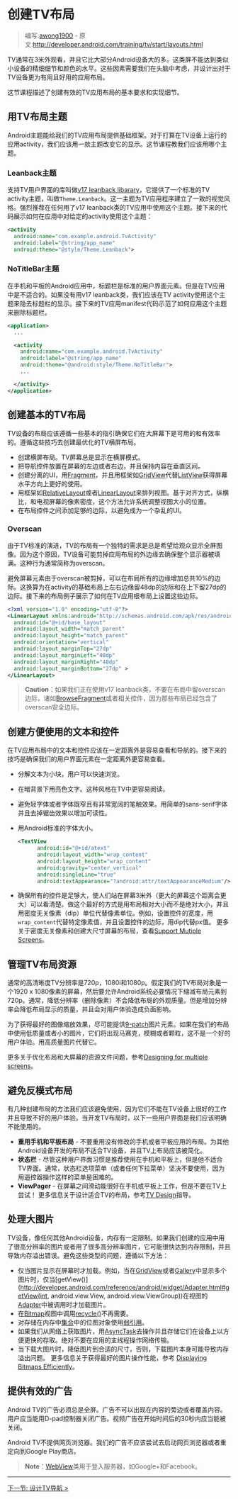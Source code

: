 <!-- # Building Layouts for TV # -->
# 创建TV布局

> 编写:[awong1900](https://github.com/awong1900) - 原文:<http://developer.android.com/training/tv/start/layouts.html>

<!-- A TV screen is typically viewed from about 10 feet away, and while it is much larger than most other Android device displays, this type of screen does not provide the same level of precise detail and color as a smaller device. These factors require you to create app layouts with TV devices in mind in order to create a useful and enjoyable user experience. -->

TV通常在3米外观看，并且它比大部分Android设备大的多。这类屏不能达到类似小设备的精细细节和颜色的水平。这些因素需要我们在头脑中考虑，并设计出对于TV设备更为有用且好用的应用布局。

<!-- This lesson describes the minimum requirements and implementation details for building effective layouts in TV apps. -->

这节课程描述了创建有效的TV应用布局的基本要求和实现细节。

<!-- ## Use Layout Themes for TV ## -->
## 用TV布局主题

<!-- Android Themes can provide a basis for layouts in your TV apps. You should use a theme to modify the display of your app activities that are meant to run on a TV device. This section explains which themes you should use. -->

Android主题能给我们的TV应用布局提供基础框架。对于打算在TV设备上运行的应用activity，我们应该用一款主题改变它的显示。这节课程教我们应该用哪个主题。

<!-- ### Leanback theme ### -->
### Leanback主题

<!-- A support library for TV user interfaces called the v17 leanback library provides a standard theme for TV activities, called Theme.Leanback. This theme establishes a consistent visual style for TV apps. Use of this theme is recommended for most TV apps. This theme is strongly recommended for any TV app that uses v17 leanback classes. The following code sample shows how to apply this theme to a given activity within an app: -->

支持TV用户界面的库叫做[v17 leanback libarary](http://developer.android.com/tools/support-library/features.html#v17-leanback)，它提供了一个标准的TV activity主题，叫做`Theme.Leanback`。这一主题为TV应用程序建立了一致的视觉风格。强烈推荐在任何用了v17 leanback类的TV应用中使用这个主题。接下来的代码展示如何在应用中对给定的activity使用这个主题：

```xml
<activity
  android:name="com.example.android.TvActivity"
  android:label="@string/app_name"
  android:theme="@style/Theme.Leanback">
```

<!-- ### NoTitleBar theme ### -->
### NoTitleBar主题

<!-- The title bar is a standard user interface element for Android apps on phones and tablets, but it is not appropriate for TV apps. If you are not using v17 leanback classes, you should apply this theme to your TV activities to suppress the display of a title bar. The following code example from a TV app manifest demonstrates how to apply this theme to remove the display of a title bar: -->

在手机和平板的Android应用中，标题栏是标准的用户界面元素。但是在TV应用中是不适合的。如果没有用v17 leanback类，我们应该在TV activity使用这个主题来隐去标题栏的显示。接下来的TV应用manifest代码示范了如何应用这个主题来删除标题栏。

```xml
<application>
  ...

  <activity
    android:name="com.example.android.TvActivity"
    android:label="@string/app_name"
    android:theme="@android:style/Theme.NoTitleBar">
    ...

  </activity>
</application>
```

<!-- ## Build Basic TV Layouts ## -->
## 创建基本的TV布局

<!-- Layouts for TV devices should follow some basic guidelines to ensure they are usable and effective on large screens. Follow these tips to build landscape layouts optimized for TV screens: -->

TV设备的布局应该遵循一些基本的指引确保它们在大屏幕下是可用的和有效率的。遵循这些技巧去创建最优化的TV横屏布局。

<!--
- Build layouts with a landscape orientation. TV screens always display in landscape mode.
- Put on-screen navigation controls on the left or right side of the screen and save the vertical space for content.
- Create UIs that are divided into sections, using Fragments, and use view groups like GridView instead of ListView to make better use of the horizontal screen space.
- Use view groups such as RelativeLayout or LinearLayout to arrange views. This approach allows the system to adjust the position of the views to the size, alignment, aspect ratio, and pixel density of a TV screen.
- Add sufficient margins between layout controls to avoid a cluttered UI.
-->

- 创建横屏布局。TV屏幕总是显示在横屏模式。
- 把导航控件放置在屏幕的左边或者右边，并且保持内容在垂直区间。
- 创建分离的UI，用[Fragment](http://developer.android.com/guide/components/fragments.html)，并且用框架如[GridView](http://developer.android.com/reference/android/widget/GridView.html)代替[ListView](http://developer.android.com/reference/android/widget/ListView.html)获得屏幕水平方向上更好的使用。
- 用框架如[RelativeLayout](http://developer.android.com/reference/android/widget/RelativeLayout.html)或者[LinearLayout](http://developer.android.com/reference/android/widget/LinearLayout.html)来排列视图。基于对齐方式，纵横比，和电视屏幕的像素密度，这个方法允许系统调整视图大小的位置。
- 在布局控件之间添加足够的边际，以避免成为一个杂乱的UI。

<!-- ### Overscan ### -->
### Overscan

<!-- Layouts for TV have some unique requirements due to the evolution of TV standards and the desire to always present a full screen picture to viewers. For this reason, TV devices may clip the outside edge of an app layout in order to ensure that the entire display is filled. This behavior is generally referred to as overscan. -->

由于TV标准的演进，TV的布局有一个独特的需求是总是希望给观众显示全屏图像。因为这个原因，TV设备可能剪掉应用布局的外边缘去确保整个显示器被填满。这种行为通常简称为overscan。

<!--  Avoid screen elements being clipped due to overscan and by incorporating a 10% margin on all sides of your layout. This translates into a 48dp margin on the left and right edges and a 27dp margin on the top and bottom of your base layouts for activities. The following example layout demonstrates how to set these margins in the root layout for a TV app: -->

避免屏幕元素由于overscan被剪掉，可以在布局所有的边缘增加总共10%的边际。这换算为在activity的基础布局上左右边缘留48dp的边际和在上下留27dp的边际。接下来的布局例子展示了如何在TV应用根布局上设置这些边际。

```xml
<?xml version="1.0" encoding="utf-8"?>
<LinearLayout xmlns:android="http://schemas.android.com/apk/res/android"
  android:id="@+id/base_layout"
  android:layout_width="match_parent"
  android:layout_height="match_parent"
  android:orientation="vertical"
  android:layout_marginTop="27dp"
  android:layout_marginLeft="48dp"
  android:layout_marginRight="48dp"
  android:layout_marginBottom="27dp" >
</LinearLayout>
```

<!-- >**Caution**: Do not apply overscan margins to your layout if you are using the v17 leanback classes, such as BrowseFragment or related widgets, as those layouts already incorporate overscan-safe margins. -->

>**Caution**：如果我们正在使用v17 leanback类，不要在布局中留overscan边际，诸如[BrowseFragment](http://developer.android.com/reference/android/support/v17/leanback/app/BrowseFragment.html)或者相关控件，因为那些布局已经包含了overscan安全边际。

<!-- ## Build Useable Text and Controls ## -->
## 创建方便使用的文本和控件

<!-- The text and controls in a TV app layout should be easily visible and navigable from a distance. Follow these tips to make your user interface elements easier to see from a distance: -->

在TV应用布局中的文本和控件应该在一定距离外是容易查看和导航的。接下来的技巧是确保我们的用户界面元素在一定距离外更容易查看。

<!--
- Break text into small chunks that users can quickly scan.
- Use light text on a dark background. This style is easier to read on a TV.
- Avoid lightweight fonts or fonts that have both very narrow and very broad strokes. Use simple sans-serif fonts and anti-aliasing to increase readability.
- Use Android's standard font sizes:
-->

- 分解文本为小块，用户可以快速浏览。
- 在暗背景下用亮色文字。这种风格在TV中更容易阅读。
- 避免轻字体或者字体既窄且有非常宽阔的笔触效果。用简单的sans-serif字体并且去掉锯齿效果以增加可读性。
- 用Android标准的字体大小。

    ```xml
    <TextView
          android:id="@+id/atext"
          android:layout_width="wrap_content"
          android:layout_height="wrap_content"
          android:gravity="center_vertical"
          android:singleLine="true"
          android:textAppearance="?android:attr/textAppearanceMedium"/>
    ```

<!--
- Ensure that all your view widgets are large enough to be clearly visible to someone sitting 10 feet away from the screen (this distance is greater for very large screens). The best way to do this is to use layout-relative sizing rather than absolute sizing, and density-independent pixel (dip) units instead of absolute pixel units. For example, to set the width of a widget, use wrap_content instead of a pixel measurement, and to set the margin for a widget, use dip values instead of px values.
For more information about density-independent pixels and building layouts to handle larger screen sizes, see Supporting Multiple Screens.
-->

- 确保所有的控件是足够大，使人们站在屏幕3米外（更大的屏幕这个距离会更大）可以看清楚。做这个最好的方式是用布局相对大小而不是绝对大小，并且用密度无关像素（dip）单位代替像素单位。例如，设置控件的宽度，用`wrap_content`代替特定像素值，并且设置控件的边际，用dip代替px值。
更多关于密度无关像素和创建大尺寸屏幕的布局，查看[Support Mutiple Screens](http://developer.android.com/guide/practices/screens_support.html)。

<!-- ## Manage Layout Resources for TV ## -->
## 管理TV布局资源

<!-- The common high-definition TV display resolutions are 720p, 1080i, and 1080p. Your TV layout should target a screen size of 1920 x 1080 pixels, and then allow the Android system to downscale your layout elements to 720p if necessary. In general, downscaling (removing pixels) does not degrade your layout presentation quality. However, upscaling can cause display artifacts that degrade the quality of your layout and have a negative impact on the user experience of your app. -->

通常的高清晰度TV分辨率是720p，1080i和1080p。假定我们的TV布局对象是一个1920 x 1080像素的屏幕，然后要允许Android系统必要情况下缩减布局元素到720p。通常，降低分辨率（删除像素）不会降低布局的外观质量。但是增加分辨率会降低布局显示的质量，并且会对用户体验造成负面影响。

<!-- To get the best scaling results for images, provide them as 9-patch image elements if possible. If you provide low quality or small images in your layouts, they will appear pixelated, fuzzy, or grainy, which is not a good experience for the user. Use high-quality images instead. -->

为了获得最好的图像缩放效果，尽可能提供[9-patch](http://developer.android.com/tools/help/draw9patch.html)图片元素。如果在我们的布局中使用低质量或者小的图片，它们将出现马赛克，模糊或者颗粒，这不是一个好的用户体验。用高质量图片代替它。

<!-- For more information on optimizing layouts and resources for large screens see Designing for multiple screens. -->
更多关于优化布局和大屏幕的资源文件问题，参考[Designing for multiple screens](http://developer.android.com/training/multiscreen/index.html)。

<!-- ## Avoid Layout Anti-Patterns ## -->
## 避免反模式布局

<!--  There are a few approaches to building layouts that you should avoid because they do not work well on TV devices and lead to bad user experiences. Here are some user interface approaches you should specifically not use when developing a layout for TV. -->

有几种创建布局的方法我们应该避免使用，因为它们不能在TV设备上很好的工作并且导致不好的用户体验。当开发TV布局时，以下一些用户界面是我们应该明确不能使用的。

<!--
- **Re-using phone or tablet layouts** - Do not reuse layouts from a phone or tablet app without modification. Layouts built for other Android device form factors are not well suited for TV devices and should be simplified for operation on a TV.
- **ActionBar** - While this user interface convention is recommended for use on phones and tablets, it is not appropriate for a TV interface. In particular, using an action bar options menu (or any pull-down menu for that matter) is strongly discouraged, due to the difficulty in navigating such a menu with a remote control.
- **ViewPager** - Sliding between screens can work great on a phone or tablet, but don't try this on a TV!
For more information on designing layouts that are appropriate to TV, see the TV Design guide.
-->

- **重用手机和平板布局** - 不要重用没有修改的手机或者平板应用的布局。为其他Android设备开发的布局不适合TV设备，并且TV上布局应该被简化。
- **状态栏** - 尽管这种用户界面习惯是推荐使用在手机和平板上，但是他不适合TV界面。通常，状态栏选项菜单（或者任何下拉菜单）坚决不要使用，因为用遥控器操作这样的菜单是困难的。
- **ViewPager** - 在屏幕之间滑动能很好在手机或平板上工作，但是不要在TV上尝试！
更多信息关于设计适合TV的布局，参考[TV Design](http://developer.android.com/design/tv/index.html)指导。


<!-- ## Handle Large Bitmaps ## -->
## 处理大图片

<!-- TV devices, like any other Android device, have a limited amount of memory. If you build your app layout with very high-resolution images or use many high-resolution images in the operation of your app, it can quickly run into memory limits and cause out of memory errors. To avoid these types of problems, follow these tips: -->

TV设备，像任何其他Android设备，内存有一定限制。如果我们创建的应用中用了很高分辨率的图片或者用了很多高分辨率图片，它可能很快达到内存限制，并且导致内存溢出错误。避免这些类型的问题，遵循以下方法：

<!--
- Load images only when they are displayed on the screen. For example, when displaying multiple images in a GridView or Gallery, only load an image when getView() is called on the view's Adapter.
- Call recycle() on Bitmap views that are no longer needed.
- Use WeakReference for storing references to Bitmap objects in an in-memory Collection.
- If you fetch images from the network, use AsyncTask to fetch and store them on the device for faster access. Never do network transactions on the application's main user interface thread.
- Scale down large images to a more appropriate size as you download them; otherwise, downloading the image itself may cause an out of memory exception.
For more information on getting the best performance when working with images, see Displaying Bitmaps Efficiently.
-->

- 仅当图片显示在屏幕时才加载。例如，当在[GridView](http://developer.android.com/reference/android/widget/GridView.html)或者[Gallery](http://developer.android.com/reference/android/widget/Gallery.html)中显示多个图片时，仅当[getView()](http://developer.android.com/reference/android/widget/Adapter.html#getView(int, android.view.View, android.view.ViewGroup))在视图的[Adapter](http://developer.android.com/reference/android/widget/Adapter.html)中被调用时才加载图片。
- 在[Bitmap](http://developer.android.com/reference/android/graphics/Bitmap.html)视图中调用[recycle()](http://developer.android.com/reference/android/graphics/Bitmap.html#recycle())不再需要。
- 对存储在内存中[集合](http://developer.android.com/reference/java/util/Collection.html)中的位图对象使用[弱引用](http://developer.android.com/reference/java/lang/ref/WeakReference.html)。
- 如果我们从网络上获取图片，用[AsyncTask](http://developer.android.com/reference/android/os/AsyncTask.html)去操作并且存储它们在设备上以方便更快的存取。绝对不要在应用的主线程操作网络传输。
- 当下载大图片时，降低图片到合适的尺寸，否则，下载图片本身可能导致内存溢出问题。
更多信息关于获得最好的图片操作性能，参考 [Displaying Bitmaps Efficiently](http://developer.android.com/training/displaying-bitmaps/index.html)。

<!-- ## Provide Effective Advertising ## -->
## 提供有效的广告

<!-- Advertising on Android TV must always be full-screen. Ads must not appear alongside or over content. The user must be able to dismiss an advertisement with the D-pad controller. Video ads must be dismissible within 30 seconds of their start time. -->

Android TV的广告必须总是全屏。广告不可以出现在内容的旁边或者覆盖内容。用户应当能用D-pad控制器关闭广告。视频广告在开始时间后的30秒内应当能被关闭。

<!-- Android TV does not provide a web browser. Your ads must not attempt to launch a web browser or redirect to the Google Play Store. -->

Android TV不提供网页浏览器。我们的广告不应该尝试去启动网页浏览器或者重定向到Google Play商店。

<!-- >Note: You can use the WebView class for logins to services like Google+ and Facebook. -->

>**Note**：[WebView](http://developer.android.com/reference/android/webkit/WebView.html)类用于登入服务器，如Google+和Facebook。

---------------------------------------
[下一节: 设计TV导航 >](navigation.html)

